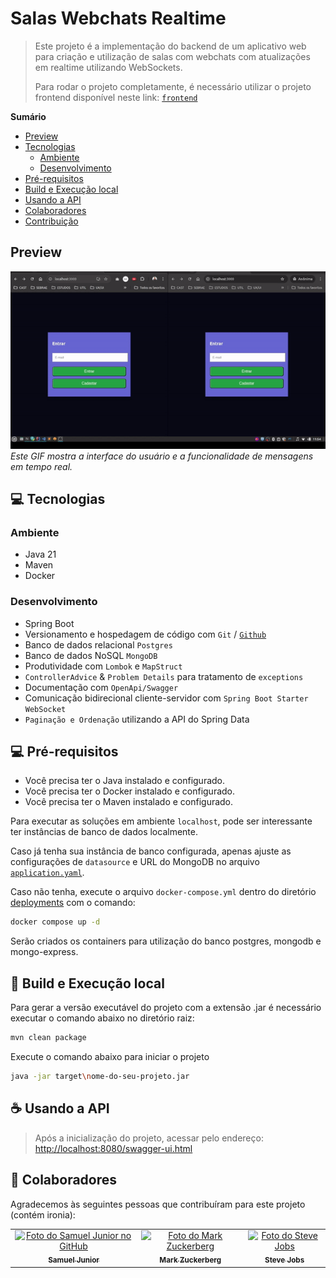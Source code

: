 # Salas Webchats Realtime

> Este projeto é a implementação do backend de um aplicativo web para criação e utilização de salas com webchats com atualizações em realtime utilizando WebSockets.
>
> Para rodar o projeto completamente, é necessário utilizar o projeto frontend disponível neste link: [`frontend`](https://github.com/samuelJunnior/webchat-frontend)

**Sumário**
- [Preview](#-preview)
- [Tecnologias](#-tecnologias)
  - [Ambiente](#ambiente)
  - [Desenvolvimento](#desenvolvimento)
- [Pré-requisitos](#-pr-requisitos)
- [Build e Execução local](#-build-e-execucao-local)
- [Usando a API](#-usando-a-api)
- [Colaboradores](#-colaboradores)
- [Contribuição](#-contribuição)

## Preview
![Preview](src/main/resources/static/webchat.gif)
*Este GIF mostra a interface do usuário e a funcionalidade de mensagens em tempo real.*

## 💻 Tecnologias

### Ambiente
* Java 21
* Maven
* Docker

### Desenvolvimento
* Spring Boot
* Versionamento e hospedagem de código com `Git` / [`Github`](https://github.com/samuelJunnior/webchat-backend)
* Banco de dados relacional `Postgres`
* Banco de dados NoSQL `MongoDB`
* Produtividade com `Lombok` e `MapStruct`
* `ControllerAdvice` & `Problem Details` para tratamento de `exceptions`
* Documentação com `OpenApi/Swagger`
* Comunicação bidirecional cliente-servidor com `Spring Boot Starter WebSocket`
* `Paginação e Ordenação` utilizando a API do Spring Data

## 💻 Pré-requisitos

* Você precisa ter o Java instalado e configurado.
* Você precisa ter o Docker instalado e configurado.
* Você precisa ter o Maven instalado e configurado.

Para executar as soluções em ambiente `localhost`, pode ser interessante ter instâncias de banco de dados localmente.

Caso já tenha sua instância de banco configurada, apenas ajuste as configurações de `datasource` e URL do MongoDB no arquivo [`application.yaml`](/src/main/resources/application.yaml).

Caso não tenha, execute o arquivo `docker-compose.yml` dentro do diretório [deployments](/deployments/docker-compose.yml) com o comando:
```bash
docker compose up -d
```
Serão criados os containers para utilização do banco postgres, mongodb e mongo-express.


## 🚀 Build e Execução local

Para gerar a versão executável do projeto com a extensão .jar é necessário executar o comando abaixo no diretório raiz:
```bash
mvn clean package
```

Execute o comando abaixo para iniciar o projeto
```bash
java -jar target\nome-do-seu-projeto.jar
```

## ☕ Usando a API

>Após a inicialização do projeto, acessar pelo endereço:
[http://localhost:8080/swagger-ui.html](http://localhost:8080/swagger-ui.html)

## 🤝 Colaboradores

Agradecemos às seguintes pessoas que contribuíram para este projeto (contém ironia):

<table>
  <tr>
    <td align="center">
      <a href="#">
         <img src="https://avatars.githubusercontent.com/u/33516411?v=4" width="100px;" alt="Foto do Samuel Junior no GitHub"/><br>
        <sub>
          <b>Samuel Junior</b>
        </sub>
      </a>
    </td>
    <td align="center">
      <a href="#">
        <img src="https://s2.glbimg.com/FUcw2usZfSTL6yCCGj3L3v3SpJ8=/smart/e.glbimg.com/og/ed/f/original/2019/04/25/zuckerberg_podcast.jpg" width="100px;" alt="Foto do Mark Zuckerberg"/><br>
        <sub>
          <b>Mark Zuckerberg</b>
        </sub>
      </a>
    </td>
    <td align="center">
      <a href="#">
        <img src="https://miro.medium.com/max/360/0*1SkS3mSorArvY9kS.jpg" width="100px;" alt="Foto do Steve Jobs"/><br>
        <sub>
          <b>Steve Jobs</b>
        </sub>
      </a>
    </td>
  </tr>
</table>
